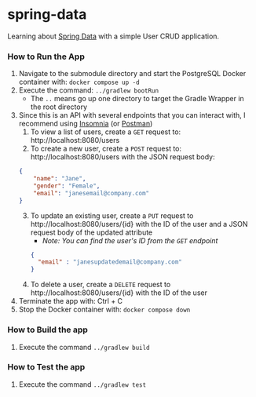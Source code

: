 # spring-data
Learning about [Spring Data](https://spring.io/projects/spring-data) with a simple User CRUD application. 

### How to Run the App
1) Navigate to the submodule directory and start the PostgreSQL Docker container with: `docker compose up -d`
2) Execute the command: `../gradlew bootRun`
   * The `..` means go up one directory to target the Gradle Wrapper in the root directory
3) Since this is an API with several endpoints that you can interact with, I recommend using [Insomnia](https://insomnia.rest/features/api-testing) (or [Postman](https://www.postman.com/product/what-is-postman/)) 
   1) To view a list of users, create a `GET` request to: http://localhost:8080/users
   2) To create a new user, create a `POST` request to: http://localhost:8080/users with the JSON request body:
   ```json
   {
       "name": "Jane",
       "gender": "Female",
       "email": "janesemail@company.com"
   }
   ```
   3) To update an existing user, create a `PUT` request to http://localhost:8080/users/{id} with the ID of the user and a JSON request body of the updated attribute
      * _Note: You can find the user's ID from the `GET` endpoint_
      ```json
      {
        "email" : "janesupdatedemail@company.com"
      }
      ```
   4) To delete a user, create a `DELETE` request to http://localhost:8080/users/{id} with the ID of the user
4) Terminate the app with: Ctrl + C 
5) Stop the Docker container with: `docker compose down`

### How to Build the app
1) Execute the command `../gradlew build`

### How to Test the app
1) Execute the command `../gradlew test`
